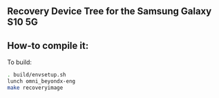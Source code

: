 ## Recovery Device Tree for the Samsung Galaxy S10 5G

## How-to compile it:

To build:

```sh
. build/envsetup.sh
lunch omni_beyondx-eng
make recoveryimage
